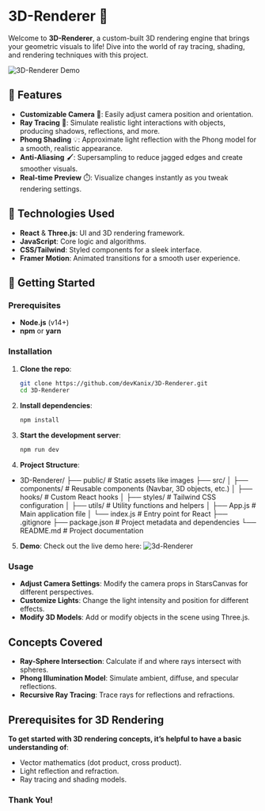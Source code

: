 # 3D-Renderer 🚀

Welcome to **3D-Renderer**, a custom-built 3D rendering engine that brings your geometric visuals to life! Dive into the world of ray tracing, shading, and rendering techniques with this project.

![3D-Renderer Demo](path/to/your/demo-image.gif)

## 🌟 Features
- **Customizable Camera** 🎥: Easily adjust camera position and orientation.
- **Ray Tracing** 🌈: Simulate realistic light interactions with objects, producing shadows, reflections, and more.
- **Phong Shading** 💡: Approximate light reflection with the Phong model for a smooth, realistic appearance.
- **Anti-Aliasing** 🖌️: Supersampling to reduce jagged edges and create smoother visuals.
- **Real-time Preview** ⏱️: Visualize changes instantly as you tweak rendering settings.

## 🔧 Technologies Used
- **React** & **Three.js**: UI and 3D rendering framework.
- **JavaScript**: Core logic and algorithms.
- **CSS/Tailwind**: Styled components for a sleek interface.
- **Framer Motion**: Animated transitions for a smooth user experience.

## 🚀 Getting Started

### Prerequisites
- **Node.js** (v14+)
- **npm** or **yarn**

### Installation
1. **Clone the repo**:
   ```bash
   git clone https://github.com/devKanix/3D-Renderer.git
   cd 3D-Renderer
2. **Install dependencies**:
   ```bash
   npm install
3. **Start the development server**:
   ```bash
   npm run dev
4. **Project Structure**:
- 3D-Renderer/
├── public/              # Static assets like images
├── src/
│   ├── components/      # Reusable components (Navbar, 3D objects, etc.)
│   ├── hooks/           # Custom React hooks
│   ├── styles/          # Tailwind CSS configuration
│   ├── utils/           # Utility functions and helpers
│   ├── App.js           # Main application file
│   └── index.js         # Entry point for React
├── .gitignore
├── package.json         # Project metadata and dependencies
└── README.md            # Project documentation
5. **Demo**:
Check out the live demo here: ![3d-Renderer](https://3drenderer.netlify.app)

### Usage
- **Adjust Camera Settings**: Modify the camera props in StarsCanvas for different perspectives.
- **Customize Lights**: Change the light intensity and position for different effects.
- **Modify 3D Models**: Add or modify objects in the scene using Three.js.

## Concepts Covered
- **Ray-Sphere Intersection**: Calculate if and where rays intersect with spheres.
- **Phong Illumination Model**: Simulate ambient, diffuse, and specular reflections.
- **Recursive Ray Tracing**: Trace rays for reflections and refractions.

## Prerequisites for 3D Rendering
**To get started with 3D rendering concepts, it’s helpful to have a basic understanding of**:
- Vector mathematics (dot product, cross product).
- Light reflection and refraction.
- Ray tracing and shading models.

### Thank You!

